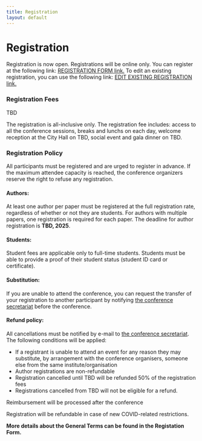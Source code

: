 ```yaml
---
title: Registration
layout: default
---
```


# Registration

Registration is now open. Registrations will be online only. You can register at the following link: [REGISTRATION FORM link.](https://) To edit an existing registration, you can use the following link: [EDIT EXISTING REGISTRATION link.](https://)

### Registration Fees

TBD

The registration is all-inclusive only. The registration fee includes: access to all the conference sessions, breaks and lunchs on each day, welcome reception at the City Hall on TBD, social event and gala dinner on TBD.

### Registration Policy

All participants must be registered and are urged to register in advance. If the maximum attendee capacity is reached, the conference organizers reserve the right to refuse any registration.

#### Authors:
At least one author per paper must be registered at the full registration rate, regardless of whether or not they are students. For authors with multiple papers, one registration is required for each paper. The deadline for author registration is **TBD, 2025**.

#### Students:
Student fees are applicable only to full-time students. Students must be able to provide a proof of their student status (student ID card or certificate).

#### Substitution:
If you are unable to attend the conference, you can request the transfer of your registration to another participant by notifying [the conference secretariat](mailto:edith.blin@inria.fr,c.foubert@agence-vert.com) before the conference.

#### Refund policy:
All cancellations must be notified by e-mail to [the conference secretariat](mailto:tbd@tbd.com). The following conditions will be applied:

* If a registrant is unable to attend an event for any reason they may substitute, by arrangement with the conference organisers, someone else from the same institute/organisation
*  Author registrations are non-refundable
* Registration cancelled until TBD will be refunded 50% of the registration fees
* Registrations cancelled from TBD will not be eligible for a refund.

Reimbursement will be processed after the conference

Registration will be refundable in case of new COVID-related restrictions. 

**More details about the General Terms can be found in the Registation Form.**

